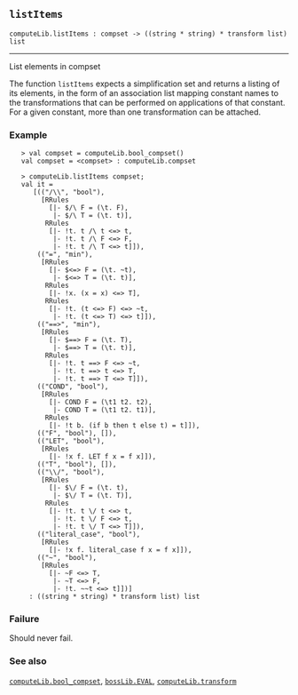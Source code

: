 ## `listItems`

``` hol4
computeLib.listItems : compset -> ((string * string) * transform list) list
```

------------------------------------------------------------------------

List elements in compset

The function `listItems` expects a simplification set and returns a
listing of its elements, in the form of an association list mapping
constant names to the transformations that can be performed on
applications of that constant. For a given constant, more than one
transformation can be attached.

### Example

``` hol4
   > val compset = computeLib.bool_compset()
   val compset = <compset> : computeLib.compset

   > computeLib.listItems compset;
   val it =
      [(("/\\", "bool"),
        [RRules
          [|- $/\ F = (\t. F),
           |- $/\ T = (\t. t)],
         RRules
          [|- !t. t /\ t <=> t,
           |- !t. t /\ F <=> F,
           |- !t. t /\ T <=> t]]),
       (("=", "min"),
        [RRules
          [|- $<=> F = (\t. ~t),
           |- $<=> T = (\t. t)],
         RRules
          [|- !x. (x = x) <=> T],
         RRules
          [|- !t. (t <=> F) <=> ~t,
           |- !t. (t <=> T) <=> t]]),
       (("==>", "min"),
        [RRules
          [|- $==> F = (\t. T),
           |- $==> T = (\t. t)],
         RRules
          [|- !t. t ==> F <=> ~t,
           |- !t. t ==> t <=> T,
           |- !t. t ==> T <=> T]]),
       (("COND", "bool"),
        [RRules
          [|- COND F = (\t1 t2. t2),
           |- COND T = (\t1 t2. t1)],
         RRules
          [|- !t b. (if b then t else t) = t]]),
       (("F", "bool"), []),
       (("LET", "bool"),
        [RRules
          [|- !x f. LET f x = f x]]),
       (("T", "bool"), []),
       (("\\/", "bool"),
        [RRules
          [|- $\/ F = (\t. t),
           |- $\/ T = (\t. T)],
         RRules
          [|- !t. t \/ t <=> t,
           |- !t. t \/ F <=> t,
           |- !t. t \/ T <=> T]]),
       (("literal_case", "bool"),
        [RRules
          [|- !x f. literal_case f x = f x]]),
       (("~", "bool"),
        [RRules
          [|- ~F <=> T,
           |- ~T <=> F,
           |- !t. ~~t <=> t]])]
     : ((string * string) * transform list) list
```

### Failure

Should never fail.

### See also

[`computeLib.bool_compset`](#computeLib.bool_compset),
[`bossLib.EVAL`](#bossLib.EVAL),
[`computeLib.transform`](#computeLib.transform)

